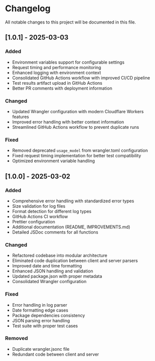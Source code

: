 # Changelog

All notable changes to this project will be documented in this file.

## [1.0.1] - 2025-03-03

### Added
- Environment variables support for configurable settings
- Request timing and performance monitoring
- Enhanced logging with environment context
- Consolidated GitHub Actions workflow with improved CI/CD pipeline
- Test results artifact upload in GitHub Actions
- Better PR comments with deployment information

### Changed
- Updated Wrangler configuration with modern Cloudflare Workers features
- Improved error handling with better context information
- Streamlined GitHub Actions workflow to prevent duplicate runs

### Fixed
- Removed deprecated `usage_model` from wrangler.toml configuration
- Fixed request timing implementation for better test compatibility
- Optimized environment variable handling

## [1.0.0] - 2025-03-02

### Added
- Comprehensive error handling with standardized error types
- Size validation for log files
- Format detection for different log types
- GitHub Actions CI workflow
- Prettier configuration
- Additional documentation (README, IMPROVEMENTS.md)
- Detailed JSDoc comments for all functions

### Changed
- Refactored codebase into modular architecture
- Eliminated code duplication between client and server parsers
- Improved date and time formatting
- Enhanced JSON handling and validation
- Updated package.json with proper metadata
- Consolidated Wrangler configuration

### Fixed
- Error handling in log parser
- Date formatting edge cases
- Package dependencies consistency
- JSON parsing error handling
- Test suite with proper test cases

### Removed
- Duplicate wrangler.jsonc file
- Redundant code between client and server
